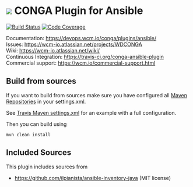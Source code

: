 <img src="https://wcm.io/images/favicon-16@2x.png"/> CONGA Plugin for Ansible
======
[![Build Status](https://travis-ci.org/wcm-io-devops/conga-ansible-plugin.png?branch=develop)](https://travis-ci.org/wcm-io-devops/conga-ansible-plugin)
[![Code Coverage](https://codecov.io/gh/wcm-io-devops/conga-ansible-plugin/branch/develop/graph/badge.svg)](https://codecov.io/gh/wcm-io-devops/conga-ansible-plugin)

Documentation: https://devops.wcm.io/conga/plugins/ansible/<br/>
Issues: https://wcm-io.atlassian.net/projects/WDCONGA<br/>
Wiki: https://wcm-io.atlassian.net/wiki/<br/>
Continuous Integration: https://travis-ci.org/conga-ansible-plugin<br/>
Commercial support: https://wcm.io/commercial-support.html


## Build from sources

If you want to build from sources make sure you have configured all [Maven Repositories](https://devops.wcm.io/maven.html) in your settings.xml.

See [Travis Maven settings.xml](https://github.com/conga-ansible-plugin/blob/master/.travis.maven-settings.xml) for an example with a full configuration.

Then you can build using

```
mvn clean install
```


## Included Sources

This plugin includes sources from

* https://github.com/ilpianista/ansible-inventory-java (MIT license)
